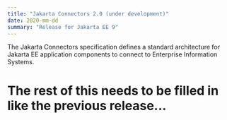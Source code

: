 ```yaml
---
title: "Jakarta Connectors 2.0 (under development)"
date: 2020-mm-dd
summary: "Release for Jakarta EE 9"
---
```

The Jakarta Connectors specification defines a standard architecture for Jakarta EE application components to connect to Enterprise Information Systems.

# The rest of this needs to be filled in like the previous release...
